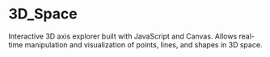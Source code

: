# 3D_Space
Interactive 3D axis explorer built with JavaScript and Canvas. Allows real-time manipulation and visualization of points, lines, and shapes in 3D space.
